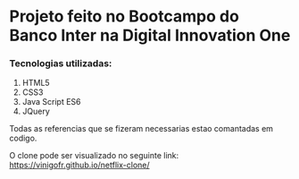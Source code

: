 # Projeto feito no Bootcampo do Banco Inter na Digital Innovation One

### Tecnologias utilizadas:
1. HTML5
2. CSS3
3. Java Script ES6
4. JQuery

Todas as referencias que se fizeram necessarias estao comantadas em codigo.

O clone pode ser visualizado no seguinte link: https://vinigofr.github.io/netflix-clone/
